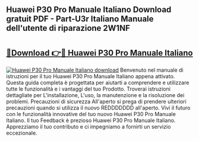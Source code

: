 ## Huawei P30 Pro Manuale Italiano Download gratuit PDF - Part-U3r Italiano Manuale dell'utente di riparazione 2W1NF

# <h2><a href="http://dfcr3f.blite.top/?on=Huawei+P30+Pro+Manuale+Italiano">🔗Download 👉🔴 Huawei P30 Pro Manuale Italiano</a></h2>

[![Huawei P30 Pro Manuale Italiano download](https://i.imgur.com/lujVjoI.png)](http://dfcr3f.blite.top/?on=Huawei+P30+Pro+Manuale+Italiano)
Benvenuto nel manuale di istruzioni per il tuo Huawei P30 Pro Manuale Italiano appena attivato. Questa guida completa è progettata per aiutarti a comprendere e utilizzare tutte le funzionalità e i vantaggi del tuo Prodotto. Troverai istruzioni dettagliate per L'installazione, L'uso, la manutenzione e la risoluzione dei problemi. Precauzioni di sicurezza All'aperto si prega di prendere ulteriori precauzioni quando si utilizza il nuovo REDDDDDDD all'aperto. Vivi il futuro con le funzionalità innovative del tuo nuovo Huawei P30 Pro Manuale Italiano. Il tuo Feedback è prezioso Huawei P30 Pro Manuale Italiano. Apprezziamo il tuo contributo e ci impegniamo a fornirti un servizio eccezionale.
